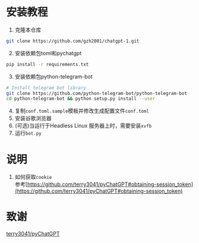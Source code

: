 # 安装教程

1. 克隆本仓库  
```bash
git clone https://github.com/gzh2001/chatgpt-1.git
```
2. 安装依赖包toml和pychatgpt  
```bash
pip install -r requirements.txt
```
3. 安装依赖包python-telegram-bot
```bash
# Install telegram bot library
git clone https://github.com/python-telegram-bot/python-telegram-bot
cd python-telegram-bot && python setup.py install --user
```
4. 复制`conf.toml.sample`模板并修改生成配置文件`conf.toml`
5. 安装谷歌浏览器
6. (可选)当运行于Headless Linux 服务器上时，需要安装`xvfb`
7. 运行`bot.py`

# 说明
1. 如何获取`cookie`  
参考[https://github.com/terry3041/pyChatGPT#obtaining-session_token](https://github.com/terry3041/pyChatGPT#obtaining-session_token)
# 致谢  
[terry3041/pyChatGPT](https://github.com/gzh2001/chatgpt-1)

